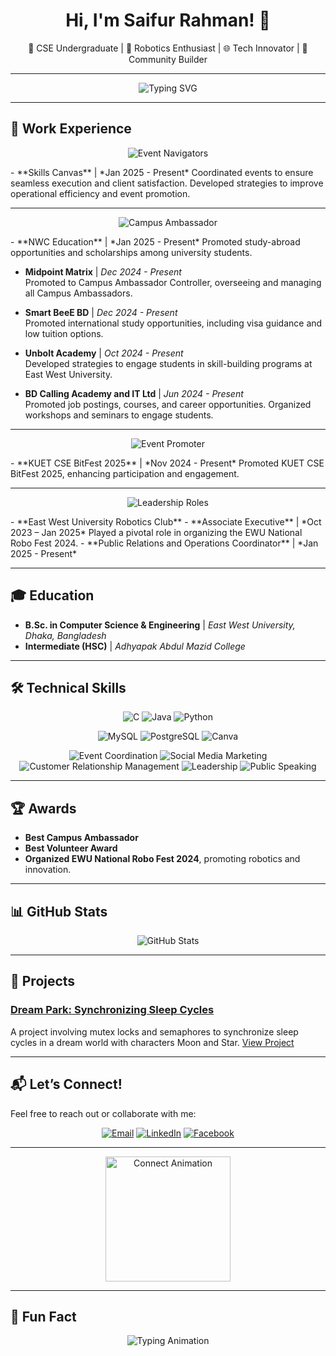 <h1 align="center">Hi, I'm Saifur Rahman! 👋</h1>
<p align="center">
🌟 CSE Undergraduate | 🤖 Robotics Enthusiast | 🌐 Tech Innovator | 🎯 Community Builder
</p>

---

<p align="center">
  <img src="https://readme-typing-svg.demolab.com?font=Fira+Code&size=22&pause=1000&center=true&width=435&lines=Welcome+to+My+GitHub!;Tech+Enthusiast+%F0%9F%9A%80;Passionate+Learner+%F0%9F%93%9A;Always+Open+to+Collaboration+%E2%9C%8F%EF%B8%8F" alt="Typing SVG" />
</p>

---

## 💼 Work Experience

<p align="center">
  <img src="https://img.shields.io/badge/Event%20Navigators-007ACC?style=for-the-badge&logo=eventbrite&logoColor=white" alt="Event Navigators">
</p>
- **Skills Canvas** | *Jan 2025 - Present*  
  Coordinated events to ensure seamless execution and client satisfaction. Developed strategies to improve operational efficiency and event promotion.

---

<p align="center">
  <img src="https://img.shields.io/badge/Campus%20Ambassador-ff69b4?style=for-the-badge&logo=google-scholar&logoColor=white" alt="Campus Ambassador">
</p>
- **NWC Education** | *Jan 2025 - Present*  
  Promoted study-abroad opportunities and scholarships among university students.
  
- **Midpoint Matrix** | *Dec 2024 - Present*  
  Promoted to Campus Ambassador Controller, overseeing and managing all Campus Ambassadors.

- **Smart BeeE BD** | *Dec 2024 - Present*  
  Promoted international study opportunities, including visa guidance and low tuition options.

- **Unbolt Academy** | *Oct 2024 - Present*  
  Developed strategies to engage students in skill-building programs at East West University.

- **BD Calling Academy and IT Ltd** | *Jun 2024 - Present*  
  Promoted job postings, courses, and career opportunities. Organized workshops and seminars to engage students.

---

<p align="center">
  <img src="https://img.shields.io/badge/Event%20Promoter-4CAF50?style=for-the-badge&logo=megaphone&logoColor=white" alt="Event Promoter">
</p>
- **KUET CSE BitFest 2025** | *Nov 2024 - Present*  
  Promoted KUET CSE BitFest 2025, enhancing participation and engagement.

---

<p align="center">
  <img src="https://img.shields.io/badge/Leadership%20Roles-f39c12?style=for-the-badge&logo=leadership&logoColor=white" alt="Leadership Roles">
</p>
- **East West University Robotics Club**  
  - **Associate Executive** | *Oct 2023 – Jan 2025*  
    Played a pivotal role in organizing the EWU National Robo Fest 2024.
  - **Public Relations and Operations Coordinator** | *Jan 2025 - Present*

---

## 🎓 Education
- **B.Sc. in Computer Science & Engineering** | *East West University, Dhaka, Bangladesh*
- **Intermediate (HSC)** | *Adhyapak Abdul Mazid College*

---


## 🛠️ Technical Skills

<p align="center">
  <img src="https://img.shields.io/badge/C-00599C?style=for-the-badge&logo=c&logoColor=white" alt="C">
  <img src="https://img.shields.io/badge/Java-007396?style=for-the-badge&logo=java&logoColor=white" alt="Java">
  <img src="https://img.shields.io/badge/Python-3776AB?style=for-the-badge&logo=python&logoColor=white" alt="Python">
</p>

<p align="center">
  <img src="https://img.shields.io/badge/MySQL-4479A1?style=for-the-badge&logo=mysql&logoColor=white" alt="MySQL">
  <img src="https://img.shields.io/badge/PostgreSQL-4169E1?style=for-the-badge&logo=postgresql&logoColor=white" alt="PostgreSQL">
  <img src="https://img.shields.io/badge/Canva-00C4CC?style=for-the-badge&logo=canva&logoColor=white" alt="Canva">
</p>

<p align="center">
  <img src="https://img.shields.io/badge/Event%20Coordination-FF8C00?style=for-the-badge" alt="Event Coordination">
  <img src="https://img.shields.io/badge/Social%20Media%20Marketing-1DA1F2?style=for-the-badge&logo=twitter&logoColor=white" alt="Social Media Marketing">
  <img src="https://img.shields.io/badge/CRM-6A1B9A?style=for-the-badge" alt="Customer Relationship Management">
  <img src="https://img.shields.io/badge/Leadership-E91E63?style=for-the-badge" alt="Leadership">
  <img src="https://img.shields.io/badge/Public%20Speaking-00796B?style=for-the-badge" alt="Public Speaking">
</p>


---

## 🏆 Awards
- **Best Campus Ambassador**  
- **Best Volunteer Award**  
- **Organized EWU National Robo Fest 2024**, promoting robotics and innovation.

---

## 📊 GitHub Stats

<p align="center">
  <img src="https://github-readme-stats.vercel.app/api?username=YourGitHubUsername&show_icons=true&theme=radical" alt="GitHub Stats" />
</p>

---

## 🌟 Projects
### [Dream Park: Synchronizing Sleep Cycles](https://github.com/YourGitHubUsername/Dream-Park)
A project involving mutex locks and semaphores to synchronize sleep cycles in a dream world with characters Moon and Star. [View Project](https://github.com/YourGitHubUsername/Dream-Park)

---

## 📬 **Let’s Connect!**
Feel free to reach out or collaborate with me:

<p align="center">
  <a href="mailto:saifur3734@gmail.com"><img src="https://img.shields.io/badge/Email-D14836?style=for-the-badge&logo=gmail&logoColor=white" alt="Email"></a>
  <a href="https://www.linkedin.com/in/saifur-rahman-3734saif/"><img src="https://img.shields.io/badge/LinkedIn-0077B5?style=for-the-badge&logo=linkedin&logoColor=white" alt="LinkedIn"></a>
  <a href="https://www.facebook.com/saifur.rahman.saif3734"><img src="https://img.shields.io/badge/Facebook-1877F2?style=for-the-badge&logo=facebook&logoColor=white" alt="Facebook"></a>
</p>

---

<p align="center">
  <img src="https://media.giphy.com/media/LmNwrBhejkK9EFP504/giphy.gif" width="200" alt="Connect Animation">
</p>

---

## 🎨 Fun Fact
<p align="center">
  <img src="https://readme-typing-svg.herokuapp.com?font=Fira+Code&weight=500&size=22&duration=3000&pause=500&color=F77C60&width=435&lines=I+love+coding+%F0%9F%92%BB;Always+learning+something+new+%F0%9F%9A%80;Let's+create+awesome+projects+together+%F0%9F%94%A5" alt="Typing Animation">
</p>
